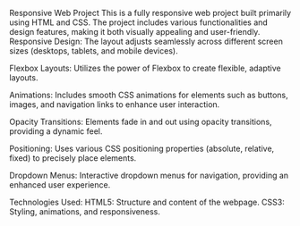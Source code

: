 Responsive Web Project
This is a fully responsive web project built primarily using HTML and CSS. The project includes various functionalities and design features, making it both visually appealing and user-friendly.
Responsive Design:
The layout adjusts seamlessly across different screen sizes (desktops, tablets, and mobile devices).

Flexbox Layouts:
Utilizes the power of Flexbox to create flexible, adaptive layouts.

Animations:
Includes smooth CSS animations for elements such as buttons, images, and navigation links to enhance user interaction.

Opacity Transitions:
Elements fade in and out using opacity transitions, providing a dynamic feel.

Positioning:
Uses various CSS positioning properties (absolute, relative, fixed) to precisely place elements.

Dropdown Menus:
Interactive dropdown menus for navigation, providing an enhanced user experience.

Technologies Used:
HTML5: Structure and content of the webpage.
CSS3: Styling, animations, and responsiveness.
